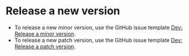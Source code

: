 # Release a new version

- To release a new minor version, use the GitHub issue template [Dev: Release a minor version](https://github.com/gogs/gogs/issues/new?title=Release+<MAJOR>.<MINOR>.0&labels=%F0%9F%93%B8%20release&template=dev_release_minor_version.md).
- To release a new patch version, use the GitHub issue template [Dev: Release a patch version](https://github.com/gogs/gogs/issues/new?title=Release+<MAJOR>.<MINOR>.<PATCH>&labels=%F0%9F%93%B8%20release&template=dev_release_patch_version.md).
